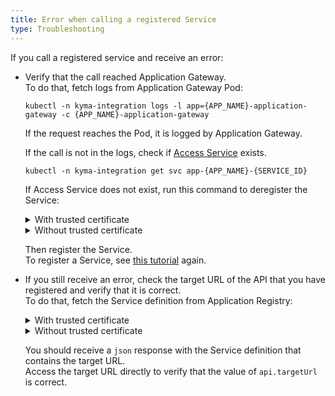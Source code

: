 ```yaml
---
title: Error when calling a registered Service
type: Troubleshooting
---
```


If you call a registered service and receive an error:

- Verify that the call reached Application Gateway.  
  To do that, fetch logs from Application Gateway Pod:
  ```
  kubectl -n kyma-integration logs -l app={APP_NAME}-application-gateway -c {APP_NAME}-application-gateway
  ```
  If the request reaches the Pod, it is logged by Application Gateway.
  
  If the call is not in the logs, check if [Access Service](components/application-connector/#architecture-application-connector-components-access-service) exists.
  ```
  kubectl -n kyma-integration get svc app-{APP_NAME}-{SERVICE_ID}
  ```
  If Access Service does not exist, run this command to deregister the Service:

  <div tabs name="deregistration">
    <details>
    <summary>
    With trusted certificate
    </summary>

    ```
    curl -X DELETE https://gateway.{CLUSTER_DOMAIN}/{APP_NAME}/v1/metadata/services/{SERVICE_ID} --cert {CERTIFICATE_FILE} --key {KEY_FILE}
    ```
    </details>
    <details>
    <summary>
    Without trusted certificate
    </summary>

    ```
    curl -X DELETE https://gateway.{CLUSTER_DOMAIN}/{APP_NAME}/v1/metadata/services/{SERVICE_ID} --cert {CERTIFICATE_FILE} --key {KEY_FILE} -k
    ```
    </details>
  </div>

  Then register the Service.  
  To register a Service, see [this tutorial](components/application-connector/#tutorials-register-a-service-register-a-service) again.


- If you still receive an error, check the target URL of the API that you have registered and verify that it is correct.  
  To do that, fetch the Service definition from Application Registry:

  <div tabs name="verification">
    <details>
    <summary>
    With trusted certificate
    </summary>

    ```
    curl https://gateway.{CLUSTER_DOMAIN}/{APP_NAME}/v1/metadata/services/{SERVICE_ID} --cert {CERTIFICATE_FILE} --key {KEY_FILE}
    ```
    </details>
    <details>
    <summary>
    Without trusted certificate
    </summary>

    ```
    curl https://gateway.{CLUSTER_DOMAIN}/{APP_NAME}/v1/metadata/services/{SERVICE_ID} --cert {CERTIFICATE_FILE} --key {KEY_FILE} -k
    ```
    </details>
  </div>

  You should receive a `json` response with the Service definition that contains the target URL.  
  Access the target URL directly to verify that the value of `api.targetUrl` is correct.
